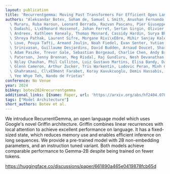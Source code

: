 ```yaml
---
layout: publication
title: 'Recurrentgemma: Moving Past Transformers For Efficient Open Language Models'
authors: "Aleksandar Botev, Soham de, Samuel L Smith, Anushan Fernando, George-cristian\
  \ Muraru, Ruba Haroun, Leonard Berrada, Razvan Pascanu, Pier Giuseppe Sessa, Robert\
  \ Dadashi, L\xE9onard Hussenot, Johan Ferret, Sertan Girgin, Olivier Bachem, Alek\
  \ Andreev, Kathleen Kenealy, Thomas Mesnard, Cassidy Hardin, Surya Bhupatiraju,\
  \ Shreya Pathak, Laurent Sifre, Morgane Rivi\xE8re, Mihir Sanjay Kale, Juliette\
  \ Love, Pouya Tafti, Armand Joulin, Noah Fiedel, Evan Senter, Yutian Chen, Srivatsan\
  \ Srinivasan, Guillaume Desjardins, David Budden, Arnaud Doucet, Sharad Vikram,\
  \ Adam Paszke, Trevor Gale, Sebastian Borgeaud, Charlie Chen, Andy Brock, Antonia\
  \ Paterson, Jenny Brennan, Meg Risdal, Raj Gundluru, Nesh Devanathan, Paul Mooney,\
  \ Nilay Chauhan, Phil Culliton, Luiz Gustavo Martins, Elisa Bandy, David Huntsperger,\
  \ Glenn Cameron, Arthur Zucker, Tris Warkentin, Ludovic Peran, Minh Giang, Zoubin\
  \ Ghahramani, Cl\xE9ment Farabet, Koray Kavukcuoglu, Demis Hassabis, Raia Hadsell,\
  \ Yee Whye Teh, Nando de Frietas"
conference: No Venue
year: 2024
bibkey: botev2024recurrentgemma
additional_links: [{name: Paper, url: 'https://arxiv.org/abs/hf2404.07839'}]
tags: ["Model Architecture"]
short_authors: Botev et al.
---
```

We introduce RecurrentGemma, an open language model which uses Google's novel Griffin architecture. Griffin combines linear recurrences with local attention to achieve excellent performance on language. It has a fixed-sized state, which reduces memory use and enables efficient inference on long sequences. We provide a pre-trained model with 2B non-embedding parameters, and an instruction tuned variant. Both models achieve comparable performance to Gemma-2B despite being trained on fewer tokens.

https://huggingface.co/discussions/paper/661890a465e0419878fcb65d